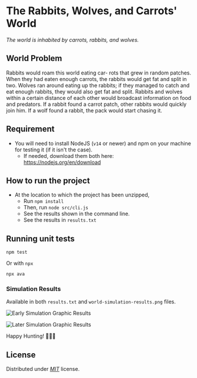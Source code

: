 # The Rabbits, Wolves, and Carrots' World

*The world is inhabited by carrots, rabbits, and wolves.*

## World Problem

Rabbits would roam this world eating car- rots that grew in random patches. When they had eaten enough carrots, the rabbits would get fat and split in two. Wolves ran around eating up the rabbits; if they managed to catch and eat enough rabbits, they would also get fat and split. Rabbits and wolves within a certain distance of each other would broadcast information on food and predators. If a rabbit found a carrot patch, other rabbits would quickly join him. If a wolf found a rabbit, the pack would start chasing it.


## Requirement

- You will need to install NodeJS (`v14` or newer) and npm on your machine for testing it (if it isn't the case).
  - If needed, download them both here: https://nodejs.org/en/download


## How to run the project

- At the location to which the project has been unzipped,
  - Run `npm install`
  - Then, run `node src/cli.js`
  - See the results shown in the command line.
  - See the results in `results.txt`


## Running unit tests

```console
npm test
```

Or with `npx`

```console
npx ava
```


### Simulation Results

Available in both `results.txt` and `world-simulation-results.png` files.

![Early Simulation Graphic Results](./world-simulation-results.png)

![Later Simulation Graphic Results](./late-world-simulation-results.png)


Happy Hunting! 🥕🐇🐺


## License

Distributed under _[MIT](https://opensource.org/licenses/MIT)_ license.
